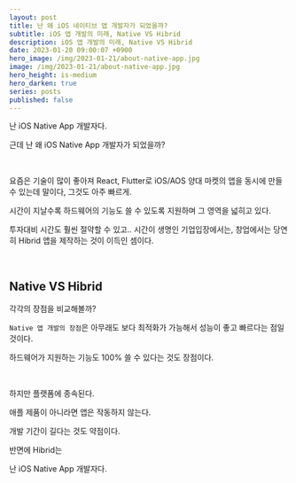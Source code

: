 ```yaml
---
layout: post
title: 난 왜 iOS 네이티브 앱 개발자가 되었을까?
subtitle: iOS 앱 개발의 미래, Native VS Hibrid
description: iOS 앱 개발의 미래, Native VS Hibrid
date: 2023-01-20 09:00:07 +0900
hero_image: /img/2023-01-21/about-native-app.jpg
image: /img/2023-01-21/about-native-app.jpg
hero_height: is-medium
hero_darken: true
series: posts
published: false
---
```


난 iOS Native App 개발자다.

근데 난 왜 iOS Native App 개발자가 되었을까?

<br/>

요즘은 기술이 많이 좋아져 React, Flutter로 iOS/AOS 양대 마켓의 앱을 동시에 만들 수 있는데 말이다, 그것도 아주 빠르게.

시간이 지날수록 하드웨어의 기능도 쓸 수 있도록 지원하며 그 영역을 넓히고 있다.

투자대비 시간도 훨씬 절약할 수 있고.. 시간이 생명인 기업입장에서는, 창업에서는 당연히 Hibrid 앱을 제작하는 것이 이득인 셈이다.

<br/>

## Native VS Hibrid

각각의 장점을 비교해볼까?

`Native 앱 개발의 장점`은 아무래도 보다 최적화가 가능해서 성능이 좋고 빠르다는 점일 것이다.

하드웨어가 지원하는 기능도 100% 쓸 수 있다는 것도 장점이다.




<br/>



하지만 플랫폼에 종속된다.

애플 제품이 아니라면 앱은 작동하지 않는다.

개발 기간이 길다는 것도 약점이다.



반면에 Hibrid는


난 iOS Native App 개발자다.